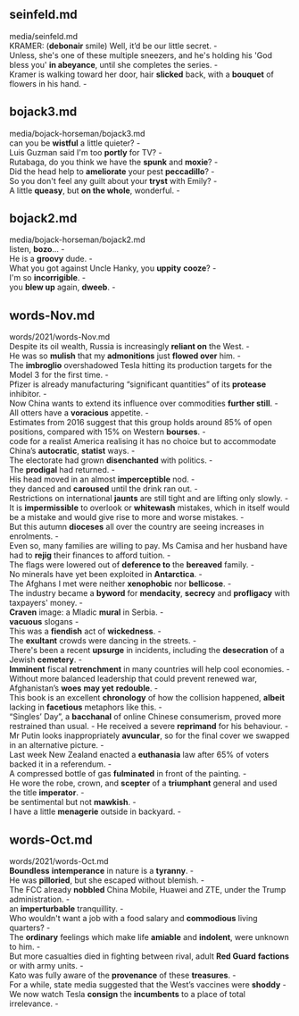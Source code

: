 ## seinfeld.md ## 
media/seinfeld.md  
KRAMER: (**debonair** smile) Well, it’d be our little secret. -  
Unless, she's one of these multiple sneezers, and he's holding his 'God bless you' **in abeyance**, until she completes the series. -  
Kramer is walking toward her door, hair **slicked** back, with a **bouquet** of flowers in his hand. -  

## bojack3.md ## 
media/bojack-horseman/bojack3.md  
can you be **wistful** a little quieter? -  
Luis Guzman said I'm too **portly** for TV? -  
Rutabaga, do you think we have the **spunk** and **moxie**? -  
Did the head help to **ameliorate** your pest **peccadillo**? -  
So you don't feel any guilt about your **tryst** with Emily? -  
A little **queasy**, but **on the whole**, wonderful. -  

## bojack2.md ## 
media/bojack-horseman/bojack2.md  
listen, **bozo**... -  
He is a **groovy** dude. -  
What you got against Uncle Hanky, you **uppity** **cooze**? -   
I'm so **incorrigible**. -  
you **blew up** again, **dweeb**. -  

## words-Nov.md ## 
words/2021/words-Nov.md  
Despite its oil wealth, Russia is increasingly **reliant on** the West. -  
He was so **mulish** that my **admonitions** just **flowed over** him. -  
The **imbroglio** overshadowed Tesla hitting its production targets for the Model 3 for the first time. -  
Pfizer is already manufacturing “significant quantities” of its **protease** inhibitor. -  
Now China wants to extend its influence over commodities **further still**. -  
All otters have a **voracious** appetite. -  
Estimates from 2016 suggest that this group holds around 85% of open positions, compared with 15% on Western **bourses**. -  
code for a realist America realising it has no choice but to accommodate China’s **autocratic**, **statist** ways. -  
The electorate had grown **disenchanted** with politics. -  
The **prodigal** had returned. -  
His head moved in an almost **imperceptible** nod. -  
they danced and **caroused** until the drink ran out. -  
Restrictions on international **jaunts** are still tight and are lifting only slowly. -  
It is **impermissible** to overlook or **whitewash** mistakes, which in itself would be a mistake and would give rise to more and worse mistakes. -  
But this autumn **dioceses** all over the country are seeing increases in enrolments. -  
Even so, many families are willing to pay. Ms Camisa and her husband have had to **rejig** their finances to afford tuition. -  
The flags were lowered out of **deference to** the **bereaved** family. -  
No minerals have yet been exploited in **Antarctica**. -  
The Afghans I met were neither **xenophobic** nor **bellicose**. -  
The industry became a **byword** for **mendacity**, **secrecy** and **profligacy** with taxpayers' money. -  
**Craven** image: a Mladic **mural** in Serbia. -  
**vacuous** slogans -  
This was a **fiendish** act of **wickedness**. -  
The **exultant** crowds were dancing in the streets. -  
There's been a recent **upsurge** in incidents, including the **desecration** of a Jewish **cemetery**. -  
**Imminent** fiscal **retrenchment** in many countries will help cool economies. -  
Without more balanced leadership that could prevent renewed war, Afghanistan’s **woes** **may yet** **redouble**. -  
This book is an excellent **chronology** of how the collision happened, **albeit** lacking in **facetious** metaphors like this. -  
“Singles’ Day”, a **bacchanal** of online Chinese consumerism, proved more restrained than usual. - 
He received a severe **reprimand** for his behaviour. -  
Mr Putin looks inappropriately **avuncular**, so for the final cover we swapped in an alternative picture. -  
Last week New Zealand enacted a **euthanasia** law after 65% of voters backed it in a referendum. -  
A compressed bottle of gas **fulminated** in front of the painting. -  
He wore the robe, crown, and **scepter** of a **triumphant** general and used the title **imperator**. -  
be sentimental but not **mawkish**. -  
I have a little **menagerie** outside in backyard. - 

## words-Oct.md ## 
words/2021/words-Oct.md  
**Boundless** **intemperance** in nature is a **tyranny**. -  
He was **pilloried**, but she escaped without blemish. -  
The FCC already **nobbled** China Mobile, Huawei and ZTE, under the Trump administration. -  
an **imperturbable** tranquillity. -  
Who wouldn't want a job with a food salary and **commodious** living quarters? -  
The **ordinary** feelings which make life **amiable** and **indolent**, were unknown to him. -  
But more casualties died in fighting between rival, adult **Red Guard** **factions** or with army units. -  
Kato was fully aware of the **provenance** of these **treasures**. -  
For a while, state media suggested that the West’s vaccines were **shoddy** -  
We now watch Tesla **consign** the **incumbents** to a place of total irrelevance. -  
